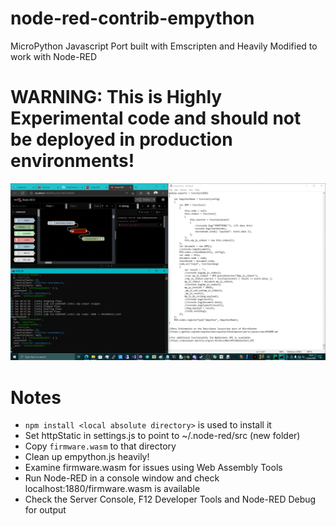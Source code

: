 # node-red-contrib-empython
MicroPython Javascript Port built with Emscripten and Heavily Modified to work with Node-RED

# WARNING: This is Highly Experimental code and should not be deployed in production environments!

![screenshot](https://github.com/TheMindVirus/helpnodered/blob/empython/screenshot.png)

# Notes
* `npm install <local absolute directory>` is used to install it
* Set httpStatic in settings.js to point to ~/.node-red/src (new folder)
* Copy `firmware.wasm` to that directory
* Clean up empython.js heavily!
* Examine firmware.wasm for issues using Web Assembly Tools
* Run Node-RED in a console window and check localhost:1880/firmware.wasm is available
* Check the Server Console, F12 Developer Tools and Node-RED Debug for output

